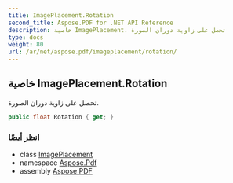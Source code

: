 ```yaml
---
title: ImagePlacement.Rotation
second_title: Aspose.PDF for .NET API Reference
description: خاصية ImagePlacement. تحصل على زاوية دوران الصورة
type: docs
weight: 80
url: /ar/net/aspose.pdf/imageplacement/rotation/
---
```

## خاصية ImagePlacement.Rotation

تحصل على زاوية دوران الصورة.

```csharp
public float Rotation { get; }
```

### انظر أيضًا

* class [ImagePlacement](../)
* namespace [Aspose.Pdf](../../../aspose.pdf/)
* assembly [Aspose.PDF](../../../)